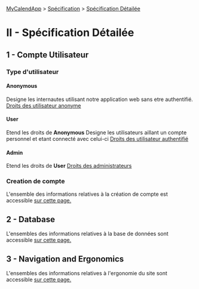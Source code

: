 [MyCalendApp](../README.md) > [Spécification](./specification.md) > [Spécification Détailée](./detailed.md)

# II - Spécification Détailée

## 1 - Compte Utilisateur

### Type d'utilisateur

#### Anonymous

Designe les internautes utilisant notre application web sans etre authentifié. 
[Droits des utilisateur anonyme](./user_stories.md#utilisateur-anonyme)

#### User

Etend les droits de **Anonymous**
Designe les utilisateurs aillant un compte personnel et etant connecté avec celui-ci
[Droits des utilisateur authentifié](./user_stories.md#utilisateur-authentifié)

#### Admin

Etend les droits de **User**
[Droits des administrateurs](./user_stories.md#administrateur)

### Creation de compte

L'ensemble des informations relatives à la création de compte est accessible [sur cette page.](./user_stories#1---login)

## 2 - Database

L'ensembles des informations relatives à la base de données sont accessible [sur cette page.](../database/database.md)

## 3 - Navigation and Ergonomics

L'ensembles des informations relatives à l'ergonomie du site sont accessible [sur cette page.](../graphisme/graphisme.md)